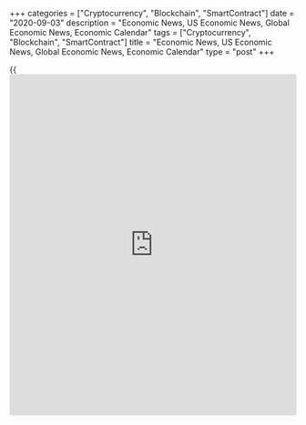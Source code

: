 +++
categories = ["Cryptocurrency", "Blockchain", "SmartContract"]
date = "2020-09-03"
description = "Economic News, US Economic News, Global Economic News, Economic Calendar"
tags = ["Cryptocurrency", "Blockchain", "SmartContract"]
title = "Economic News, US Economic News, Global Economic News, Economic Calendar"
type = "post"
+++

{{<iframe id="large-banner" src="https://www.bounty.group/#slide=28.0" width="100%" height="600" scrolling="no" style="border: 0px solid rgb(216, 221, 230); border-radius: 3px;">}}

Brazil's service sector activity continued to decline in August, but at
a slower pace, due to the severe impact of the coronavirus pandemic,
survey data from IHS Markit showed on Friday.  The IHS Markit Brazil
Services Business Activity Index climbed to 49.6 from 42.5 in July. A
reading below 50 suggests... [Read more...][1]

![ism non manufacturing2 080520][2]

Service sector activity in the U.S. saw continued growth in the month of
August, according to a report released by the Institute for Supply
Management on Thursday, although the pace of growth slowed modestly.
[Read more...][3]

Greece's economy fell into a record recession in the second quarter due
to the restrictions imposed to contain the coonavirus pandemic,
provisional data from the Hellenic Statistical Authority showed
Thursday. Gross domestic product fell 14 percent sequentially in the
second quarter, following a 0.7... [Read more...][4]

![labour productivity 081420][5]

Revised data released by the Labor Department on Thursday showed U.S.
labor productivity soared by even more than initially estimated in the
second quarter. The report said labor productivity skyrocketed by 10.1
percent in the second quarter compared to the previously reported 7.3
percent spike. [Read more...][6]

![trade deficit 070220][7]

With imports spiking by more than exports, the Commerce Department
released a report on Thursday showing the U.S. trade deficit widened by
much more than expected in the month of July. The Commerce Department
said the trade deficit expanded to $63.6 billion in July from a revised
$53.5 billion in June. [Read more...][8]

![unemploymentrate 070220][9]

A report released by the Labor Department on Thursday showed first-time
claims for U.S. unemployment benefits tumbled by more than expected in
the week ended August 29th. The Labor Department said initial jobless
claims declined to 881,000, a decrease of 130,000 from the previous
week's revised level of 1.011 million. [Read more...][10]

[View All][11]

   1. www.rtt[news](https://www.letsplayfx.com/blog/forex-news-website/).com/3126095/brazil-service-sector-contracts-further.aspx?type=alleco
   2. cdn.rtt[news](https://www.letsplayfx.com/blog/forex-news-website/).com/articleimages/ustopstories/2020/august/ism-non-manufacturing2-080520.jpg (ism non manufacturing2 080520)
   3. www.rtt[news](https://www.letsplayfx.com/blog/forex-news-website/).com/3126081/u-s-service-sector-growth-slows-modestly-in-august.aspx?type=alleco
   4. www.rtt[news](https://www.letsplayfx.com/blog/forex-news-website/).com/3126034/greece-economy-moves-into-deep-recession.aspx?type=alleco
   5. cdn.rtt[news](https://www.letsplayfx.com/blog/forex-news-website/).com/articleimages/ustopstories/2020/august/labour-productivity-081420.jpg (labour productivity 081420)
   6. www.rtt[news](https://www.letsplayfx.com/blog/forex-news-website/).com/3126064/spike-in-u-s-labor-productivity-upwardly-revised-to-10-1-in-q2.aspx?type=useco
   7. cdn.rtt[news](https://www.letsplayfx.com/blog/forex-news-website/).com/articleimages/ustopstories/2020/july/trade-deficit-070220.jpg (trade deficit 070220)
   8. www.rtt[news](https://www.letsplayfx.com/blog/forex-news-website/).com/3126062/u-s-trade-deficit-widens-to-largest-in-12-years-in-july.aspx?type=useco
   9. cdn.rtt[news](https://www.letsplayfx.com/blog/forex-news-website/).com/articleimages/ustopstories/2020/july/unemploymentrate-070220.jpg (unemploymentrate 070220)
   10. www.rtt[news](https://www.letsplayfx.com/blog/forex-news-website/).com/3126060/u-s-weekly-jobless-claims-pull-back-below-1-million.aspx?type=useco
   11. www.rtt[news](https://www.letsplayfx.com/blog/forex-news-website/).com/list/us-economic-[news](https://www.letsplayfx.com/blog/forex-news-website/).aspx